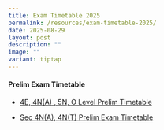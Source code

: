 ```yaml
---
title: Exam Timetable 2025
permalink: /resources/exam-timetable-2025/
date: 2025-08-29
layout: post
description: ""
image: ""
variant: tiptap
---
```

<h4><strong>Prelim Exam Timetable</strong></h4>
<ul data-tight="true" class="tight">
<li>
<p><a href="/files/4E_4N_5N_O_Level_Prelim_Timetable.pdf" rel="noopener noreferrer nofollow" target="_blank">4E, 4N(A) , 5N, O Level Prelim Timetable</a>
</p>
</li>
<li>
<p><a href="/files/2025_Sec_4N_4T_Prelim_timetable__1_.pdf" rel="noopener noreferrer nofollow" target="_blank">Sec 4N(A), 4N(T) Prelim Exam Timetable</a>
</p>
</li>
</ul>
<p></p>